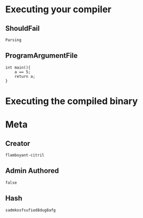 

# Executing your compiler

## ShouldFail
```
Parsing
```

## ProgramArgumentFile

```
int main(){
    a == 5;
    return a;
}
```

# Executing the compiled binary


# Meta

## Creator

```
flamboyant-citril
```

## Admin Authored

```
false
```

## Hash

```
sadmkosfsufiod8dug8afg
```
